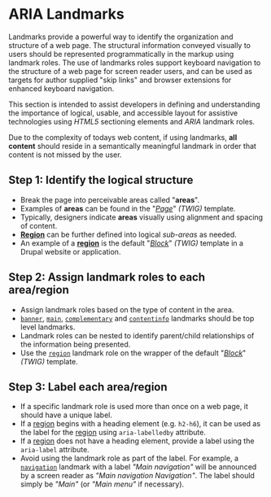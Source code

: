 
ARIA Landmarks
==========

Landmarks provide a powerful way to identify the organization and structure of a web page. The structural information conveyed visually to users should be represented programmatically in the markup using landmark roles. The use of landmarks roles support keyboard navigation to the structure of a web page for screen reader users, and can be used as targets for author supplied "skip links" and browser extensions for enhanced keyboard navigation.

This section is intended to assist developers in defining and understanding the importance of logical, usable, and accessible layout for assistive technologies using *HTML5* sectioning elements and *ARIA* landmark roles.

Due to the complexity of todays web content, if using landmarks, **all content** should reside in a semantically meaningful landmark in order that content is not missed by the user.

## Step 1: Identify the logical structure

* Break the page into perceivable areas called "**areas**".
* Examples of **areas** can be found in the "*[Page](../../templates/page.html.twig.md)*" *(TWIG)* template.
* Typically, designers indicate **areas** visually using alignment and spacing of content.
* **[Region](region.md)** can be further defined into logical *sub-areas* as needed.
* An example of a **[region](region.md)** is the default "*[Block](../../templates/block.html.twig.md)*" *(TWIG)* template in a Drupal website or application.

## Step 2: Assign landmark roles to each area/region

* Assign landmark roles based on the type of content in the area.
* [`banner`](banner.md), [`main`](main.md), [`complementary`](complementary.md) and [`contentinfo`](contentinfo.md) landmarks should be top level landmarks.
* Landmark roles can be nested to identify parent/child relationships of the information being presented.
* Use the [`region`](region.md) landmark role on the wrapper of the default "*[Block](../../templates/block.html.twig.md)*" *(TWIG)* template.

## Step 3: Label each area/region

* If a specific landmark role is used more than once on a web page, it should have a unique label.
* If a [region](region.md) begins with a heading element (e.g. `h2-h6`), it can be used as the label for the [region](region.md) using `aria-labelledby` attribute.
* If a [region](region.md) does not have a heading element, provide a label using the `aria-label` attribute.
* Avoid using the landmark role as part of the label. For example, a [`navigation`](navigation.md) landmark with a label *"Main navigation"* will be announced by a screen reader as *"Main navigation Navigation"*. The label should simply be *"Main"* (or *"Main menu"* if necessary).